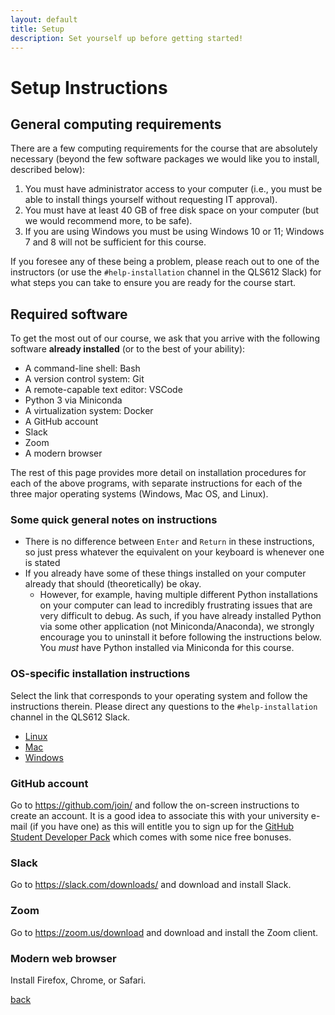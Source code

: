 ```yaml
---
layout: default
title: Setup
description: Set yourself up before getting started!
---
```

# Setup Instructions

## General computing requirements

There are a few computing requirements for the course that are absolutely necessary (beyond the few software packages we would like you to install, described below):

1. You must have administrator access to your computer (i.e., you must be able to install things yourself without requesting IT approval).
1. You must have at least 40 GB of free disk space on your computer (but we would recommend more, to be safe).
1. If you are using Windows you must be using Windows 10 or 11; Windows 7 and 8 will not be sufficient for this course.

If you foresee any of these being a problem, please reach out to one of the instructors (or use the `#help-installation` channel in the QLS612 Slack) for what steps you can take to ensure you are ready for the course start.

## Required software

To get the most out of our course, we ask that you arrive with the following software **already installed** (or to the best of your ability):

- A command-line shell: Bash
- A version control system: Git
- A remote-capable text editor: VSCode
- Python 3 via Miniconda
- A virtualization system: Docker
- A GitHub account
- Slack
- Zoom
- A modern browser

The rest of this page provides more detail on installation procedures for each of the above programs, with separate instructions for each of the three major operating systems (Windows, Mac OS, and Linux).

### Some quick general notes on instructions

- There is no difference between `Enter` and `Return` in these instructions, so just press whatever the equivalent on your keyboard is whenever one is stated
- If you already have some of these things installed on your computer already that should (theoretically) be okay.
  - However, for example, having multiple different Python installations on your computer can lead to incredibly frustrating issues that are very difficult to debug.
    As such, if you have already installed Python via some other application (not Miniconda/Anaconda), we strongly encourage you to uninstall it before following the instructions below.
    You _must_ have Python installed via Miniconda for this course.

### OS-specific installation instructions

Select the link that corresponds to your operating system and follow the instructions therein. Please direct any questions to the `#help-installation` channel in the QLS612 Slack.

* [Linux](./linux-setup.html)
* [Mac](./mac-setup.html)
* [Windows](./windows-setup.html)

### GitHub account

Go to https://github.com/join/ and follow the on-screen instructions to create an account.
It is a good idea to associate this with your university e-mail (if you have one) as this will entitle you to sign up for the [GitHub Student Developer Pack](https://education.github.com/pack) which comes with some nice free bonuses.

### Slack

Go to https://slack.com/downloads/ and download and install Slack.

### Zoom

Go to https://zoom.us/download and download and install the Zoom client.

### Modern web browser

Install Firefox, Chrome, or Safari.

[back](./)
